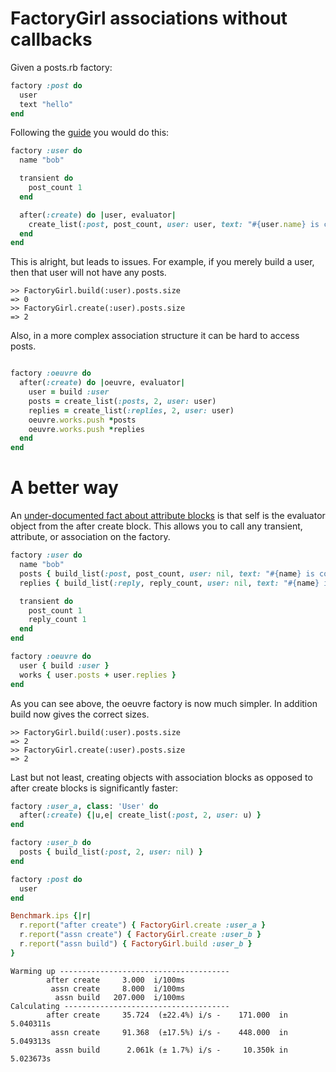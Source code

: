 # FactoryGirl associations without callbacks

Given a posts.rb factory:

``` ruby
factory :post do
  user
  text "hello"
end
```

Following the [guide](https://github.com/thoughtbot/factory_girl/blob/master/GETTING_STARTED.md#associations) you would do this:

``` ruby
factory :user do
  name "bob"

  transient do
    post_count 1
  end

  after(:create) do |user, evaluator|
    create_list(:post, post_count, user: user, text: "#{user.name} is cool")
  end
end
```

This is alright, but leads to issues. For example, if you merely build a user, then that user will not have any posts.

```
>> FactoryGirl.build(:user).posts.size
=> 0
>> FactoryGirl.create(:user).posts.size
=> 2
```

Also, in a more complex association structure it can be hard to access posts.

``` ruby

factory :oeuvre do
  after(:create) do |oeuvre, evaluator|
    user = build :user
    posts = create_list(:posts, 2, user: user)
    replies = create_list(:replies, 2, user: user)
    oeuvre.works.push *posts
    oeuvre.works.push *replies
  end
end
```

# A better way

An [under-documented fact about attribute blocks](https://github.com/thoughtbot/factory_girl/blob/master/GETTING_STARTED.md#dependent-attributes) is that self is the evaluator object from the after create block. This allows you to call any transient, attribute, or association on the factory.

``` ruby
factory :user do
  name "bob"
  posts { build_list(:post, post_count, user: nil, text: "#{name} is cool") }
  replies { build_list(:reply, reply_count, user: nil, text: "#{name} is cool") }

  transient do
    post_count 1
    reply_count 1
  end
end

factory :oeuvre do
  user { build :user }
  works { user.posts + user.replies }
end
```

As you can see above, the oeuvre factory is now much simpler. In addition build now gives the correct sizes.

```
>> FactoryGirl.build(:user).posts.size
=> 2
>> FactoryGirl.create(:user).posts.size
=> 2
```

Last but not least, creating objects with association blocks as opposed to after create blocks is significantly faster:

``` ruby
factory :user_a, class: 'User' do
  after(:create) {|u,e| create_list(:post, 2, user: u) }
end

factory :user_b do
  posts { build_list(:post, 2, user: nil) }
end

factory :post do
  user
end

Benchmark.ips {|r|
  r.report("after create") { FactoryGirl.create :user_a }
  r.report("assn create") { FactoryGirl.create :user_b }
  r.report("assn build") { FactoryGirl.build :user_b }
}
```

```
Warming up --------------------------------------
        after create     3.000  i/100ms
         assn create     8.000  i/100ms
          assn build   207.000  i/100ms
Calculating -------------------------------------
        after create     35.724  (±22.4%) i/s -    171.000  in   5.040311s
         assn create     91.368  (±17.5%) i/s -    448.000  in   5.049313s
          assn build      2.061k (± 1.7%) i/s -     10.350k in   5.023673s
```
